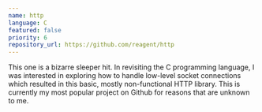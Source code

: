 ```yaml
---
name: http
language: C
featured: false
priority: 6
repository_url: https://github.com/reagent/http
---
```


This one is a bizarre sleeper hit. In revisiting the C programming language, I
was interested in exploring how to handle low-level socket connections which
resulted in this basic, mostly non-functional HTTP library. This is currently my
most popular project on Github for reasons that are unknown to me.

